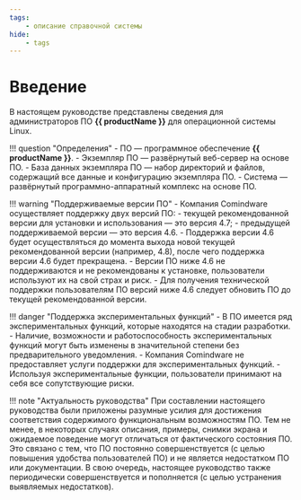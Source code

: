 ```yaml
---
tags:
    - описание справочной системы
hide:
    - tags
---
```


# Введение

В настоящем руководстве представлены сведения для администраторов ПО **{{ productName }}** для операционной системы Linux.

!!! question "Определения"
    - ПО — программное обеспечение **{{ productName }}**.
    - Экземпляр ПО — развёрнутый веб-сервер на основе ПО.
    - База данных экземпляра ПО — набор директорий и файлов, содержащий все данные и конфигурацию экземпляра ПО.
    - Система — развёрнутый программно-аппаратный комплекс на основе ПО.

!!! warning "Поддерживаемые версии ПО"
    - Компания Comindware осуществляет поддержку двух версий ПО:
        - текущей рекомендованной версии для установки и использования — это версия 4.7;
        - предыдущей поддерживаемой версии — это версия 4.6.
    - Поддержка версии 4.6 будет осуществляться до момента выхода новой текущей рекомендованной версии (например, 4.8), после чего поддержка версии 4.6 будет прекращена.
    - Версии ПО ниже 4.6 не поддерживаются и не рекомендованы к установке, пользователи используют их на свой страх и риск.
    - Для получения технической поддержки пользователям ПО версий ниже 4.6 следует обновить ПО до текущей рекомендованной версии.

!!! danger "Поддержка экспериментальных функций"
    - В ПО имеется ряд экспериментальных функций, которые находятся на стадии разработки.
    - Наличие, возможности и работоспособность экспериментальных функций могут быть изменены в значительной степени без предварительного уведомления.
    - Компания Comindware не предоставляет услуги поддержки для экспериментальных функций.
    - Используя экспериментальные функции, пользователи принимают на себя все сопутствующие риски.

!!! note "Актуальность руководства"
    При составлении настоящего руководства были приложены разумные усилия для достижения соответствия содержимого функциональным возможностям ПО. Тем не менее, в некоторых случаях описания, примеры, снимки экрана и ожидаемое поведение могут отличаться от фактического состояния ПО. Это связано с тем, что ПО постоянно совершенствуется (с целью повышения удобства пользователей ПО) и не является недостатком ПО или документации. В свою очередь, настоящее руководство также периодически совершенствуется и пополняется (с целью устранения выявляемых недостатков).
